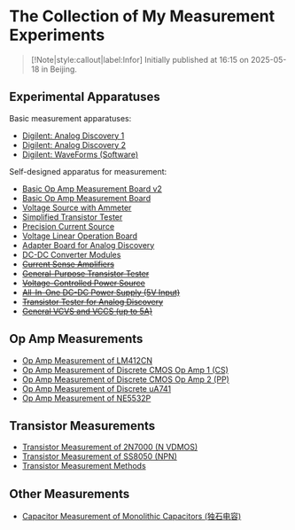 # The Collection of My Measurement Experiments

> [!Note|style:callout|label:Infor]
Initially published at 16:15 on 2025-05-18 in Beijing.


## Experimental Apparatuses

Basic measurement apparatuses:
- [Digilent: Analog Discovery 1](https://digilent.com/reference/test-and-measurement/analog-discovery/start)
- [Digilent: Analog Discovery 2](https://digilent.com/reference/test-and-measurement/analog-discovery-2/start)
- [Digilent: WaveForms (Software)](https://digilent.com/reference/software/waveforms/waveforms-3/start)


Self-designed apparatus for measurement:
- [Basic Op Amp Measurement Board v2](<ElectronicDesigns/Basic Op Amp Measurement Board v2.md>)
- [Basic Op Amp Measurement Board](<ElectronicDesigns/Basic Op Amp Measurement Board.md>)
- [Voltage Source with Ammeter](<ElectronicDesigns/Voltage Source with Ammeter.md>)
- [Simplified Transistor Tester](<ElectronicDesigns/Simplified Transistor Tester.md>)
- [Precision Current Source](<ElectronicDesigns/Precision Voltage-Controlled Current Source.md>)
- [Voltage Linear Operation Board](<ElectronicDesigns/Voltage Linear Operation Board.md>)
- [Adapter Board for Analog Discovery](<ElectronicDesigns/Adapter Board for Analog Discovery.md>)
- [DC-DC Converter Modules](<ElectronicDesigns/DC-DC Converter Modules.md>)
- <s> [Current Sense Amplifiers](<ElectronicDesigns/Current Sense Amplifiers.md>) </s>
- <s> [General-Purpose Transistor Tester](<ElectronicDesigns/General-Purpose Transistor Tester.md>) </s>
- <s> [Voltage-Controlled Power Source](<ElectronicDesigns/Versatile Voltage-Controlled Power Source.md>) </s>
- <s> [All-In-One DC-DC Power Supply (5V Input)](<ElectronicDesigns/All-In-One DC-DC Power Supply (5V Input).md>) </s>
- <s> [Transistor Tester for Analog Discovery](<ElectronicDesigns/Transistor Tester for ADx.md>) </s>
- <s> [General VCVS and VCCS (up to 5A)](<ElectronicDesigns/General VCVS and VCCS (up to 10 A).md>) </s>


 
## Op Amp Measurements

- [Op Amp Measurement of LM412CN](<Electronics/Op Amp Measurement of LM412CN.md>)
- [Op Amp Measurement of Discrete CMOS Op Amp 1 (CS)](<Electronics/Op Amp Measurement of Discrete CMOS Op Amp 1 (CS).md>)
- [Op Amp Measurement of Discrete CMOS Op Amp 2 (PP)](<Electronics/Op Amp Measurement of Discrete CMOS Op Amp 2 (PP).md>)
- [Op Amp Measurement of Discrete uA741](<Electronics/Op Amp Measurement of Discrete uA741.md>)
- [Op Amp Measurement of NE5532P](<Electronics/Op Amp Measurement of NE5532P.md>)

## Transistor Measurements

- [Transistor Measurement of 2N7000 (N VDMOS)](<Electronics/Transistor Measurement of 2N7000 (N VDMOS).md>)
- [Transistor Measurement of SS8050 (NPN)](<Electronics/[Analog Comp] Transistor Measurement of SS8050 (NPN).md>)
- [Transistor Measurement Methods](<Electronics/Transistor Measurement Methods.md>)

## Other Measurements

- [Capacitor Measurement of Monolithic Capacitors (独石电容)](<Electronics/[Analog Comp] Frequency characteristics of monolithic capacitors (独石电容的频率响应).md>)